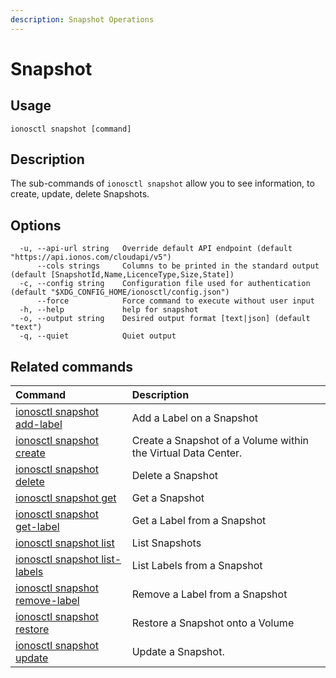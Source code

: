 ```yaml
---
description: Snapshot Operations
---
```


# Snapshot

## Usage

```text
ionosctl snapshot [command]
```

## Description

The sub-commands of `ionosctl snapshot` allow you to see information, to create, update, delete Snapshots.

## Options

```text
  -u, --api-url string   Override default API endpoint (default "https://api.ionos.com/cloudapi/v5")
      --cols strings     Columns to be printed in the standard output (default [SnapshotId,Name,LicenceType,Size,State])
  -c, --config string    Configuration file used for authentication (default "$XDG_CONFIG_HOME/ionosctl/config.json")
      --force            Force command to execute without user input
  -h, --help             help for snapshot
  -o, --output string    Desired output format [text|json] (default "text")
  -q, --quiet            Quiet output
```

## Related commands

| Command | Description |
| :--- | :--- |
| [ionosctl snapshot add-label](add-label.md) | Add a Label on a Snapshot |
| [ionosctl snapshot create](create.md) | Create a Snapshot of a Volume within the Virtual Data Center. |
| [ionosctl snapshot delete](delete.md) | Delete a Snapshot |
| [ionosctl snapshot get](get.md) | Get a Snapshot |
| [ionosctl snapshot get-label](get-label.md) | Get a Label from a Snapshot |
| [ionosctl snapshot list](list.md) | List Snapshots |
| [ionosctl snapshot list-labels](list-labels.md) | List Labels from a Snapshot |
| [ionosctl snapshot remove-label](remove-label.md) | Remove a Label from a Snapshot |
| [ionosctl snapshot restore](restore.md) | Restore a Snapshot onto a Volume |
| [ionosctl snapshot update](update.md) | Update a Snapshot. |

